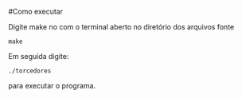 #Como executar

Digite make no com o terminal aberto no diretório dos arquivos fonte

`make`

Em seguida digite:

`./torcedores`

para executar o programa.